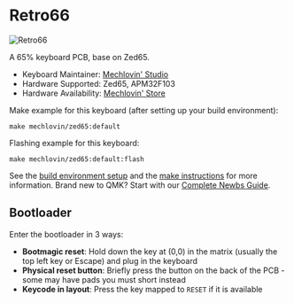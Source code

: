 # Retro66

![Retro66](https://i.imgur.com/5DC2R55l.png)

A 65% keyboard PCB, base on Zed65.

* Keyboard Maintainer: [Mechlovin' Studio](https://github.com/mechlovin)
* Hardware Supported: Zed65, APM32F103
* Hardware Availability: [Mechlovin' Store](https://mechlovin.studio/)

Make example for this keyboard (after setting up your build environment):

    make mechlovin/zed65:default

Flashing example for this keyboard:

    make mechlovin/zed65:default:flash

See the [build environment setup](https://docs.qmk.fm/#/getting_started_build_tools) and the [make instructions](https://docs.qmk.fm/#/getting_started_make_guide) for more information. Brand new to QMK? Start with our [Complete Newbs Guide](https://docs.qmk.fm/#/newbs).

## Bootloader

Enter the bootloader in 3 ways:

* **Bootmagic reset**: Hold down the key at (0,0) in the matrix (usually the top left key or Escape) and plug in the keyboard
* **Physical reset button**: Briefly press the button on the back of the PCB - some may have pads you must short instead
* **Keycode in layout**: Press the key mapped to `RESET` if it is available
